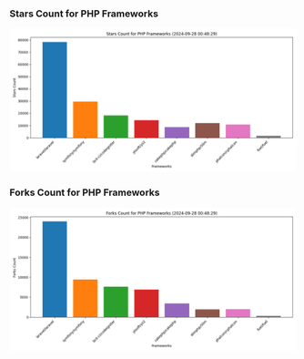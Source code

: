 ### Stars Count for PHP Frameworks

![Stars Chart](./archive/charts/20240928004829_stars_count.png)

### Forks Count for PHP Frameworks

![Forks Chart](./archive/charts/20240928004829_forks_count.png)

